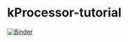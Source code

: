 # kProcessor-tutorial

[![Binder](https://mybinder.org/badge_logo.svg)](https://mybinder.org/v2/gh/mr-eyes/kProcessor_tutorial/main?filepath=kmerCounting.ipynb)
